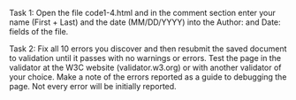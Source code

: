 Task 1: Open the file code1-4.html and in the comment section enter your name (First + Last) and the date (MM/DD/YYYY) into the Author: and Date: fields of the file.

Task 2: Fix all 10 errors you discover and then resubmit the saved document to validation until it passes with no warnings or errors. Test the page in the validator at the W3C website (validator.w3.org) or with another validator of your choice. Make a note of the errors reported as a guide to debugging the page. Not every error will be initially reported.